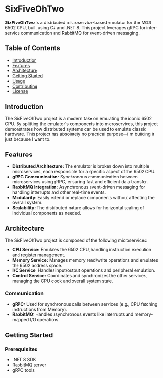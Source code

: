 # SixFiveOhTwo

**SixFiveOhTwo** is a distributed microservice-based emulator for the MOS 6502 CPU, built using C# and .NET 8. This project leverages gRPC for inter-service communication and RabbitMQ for event-driven messaging.

## Table of Contents

- [Introduction](#introduction)
- [Features](#features)
- [Architecture](#architecture)
- [Getting Started](#getting-started)
- [Usage](#usage)
- [Contributing](#contributing)
- [License](#license)

## Introduction

The SixFiveOhTwo project is a modern take on emulating the iconic 6502 CPU. By splitting the emulator's components into microservices, this project demonstrates how distributed systems can be used to emulate classic hardware.
This project has absolutely no practical purpose—I'm building it just because I want to.

## Features

- **Distributed Architecture:** The emulator is broken down into multiple microservices, each responsible for a specific aspect of the 6502 CPU.
- **gRPC Communication:** Synchronous communication between microservices using gRPC, ensuring fast and efficient data transfer.
- **RabbitMQ Integration:** Asynchronous event-driven messaging for handling interrupts and other real-time events.
- **Modularity:** Easily extend or replace components without affecting the overall system.
- **Scalability:** The distributed nature allows for horizontal scaling of individual components as needed.

## Architecture

The SixFiveOhTwo project is composed of the following microservices:

- **CPU Service:** Emulates the 6502 CPU, handling instruction execution and register management.
- **Memory Service:** Manages memory read/write operations and emulates the 6502 address space.
- **I/O Service:** Handles input/output operations and peripheral emulation.
- **Control Service:** Coordinates and synchronizes the other services, managing the CPU clock and overall system state.

### Communication

- **gRPC:** Used for synchronous calls between services (e.g., CPU fetching instructions from Memory).
- **RabbitMQ:** Handles asynchronous events like interrupts and memory-mapped I/O operations.

## Getting Started

### Prerequisites

- .NET 8 SDK
- RabbitMQ server
- gRPC tools
